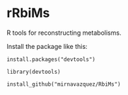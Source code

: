# rRbiMs

R tools for reconstructing metabolisms.

Install the package like this:

``install.packages("devtools")``

``library(devtools)``

``install_github("mirnavazquez/RbiMs")``
  

